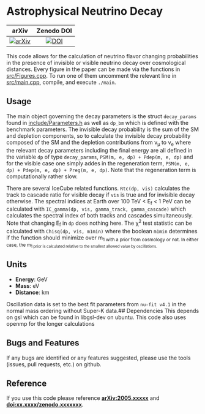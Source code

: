 # Astrophysical Neutrino Decay

| arXiv | Zenodo DOI |
|:-----:|:---:|
|[![arXiv](https://img.shields.io/badge/arXiv-2005.xxxxx-orange.svg)](https://arXiv.org/abs/2005.xxxxx)|[![DOI](https://zenodo.org/badge/DOI/xx.xxxx/zenodo.xxxxxxx.svg)](https://doi.org/xx.xxxx/zenodo.xxxxxxx)|

This code allows for the calculation of neutrino flavor changing probabilities in the presence of invisible or visible neutrino decay over cosmological distances. Every figure in the paper can be made via the functions in [src/Figures.cpp](src/Figures.cpp). To run one of them uncomment the relevant line in [src/main.cpp](src/main.cpp), compile, and execute `./main`.

## Usage
The main object governing the decay parameters is the struct `decay_params` found in [include/Parameters.h](include/Parameters.h) as well as `dp_bm` which is defined with the benchmark parameters. The invisible decay probability is the sum of the SM and depletion components, so to calculate the invisible decay probability composed of the SM and the depletion contributions from &nu;<sub>&mu;</sub> to &nu;<sub>e</sub> where the relevant decay parameters including the final energy are all defined in the variable `dp` of type `decay_params`, `PSM(m, e, dp) + Pdep(m, e, dp)` and for the visible case one simply addes in the regeneration term, `PSM(m, e, dp) + Pdep(m, e, dp) + Preg(m, e, dp)`. Note that the regeneration term is computationally rather slow.

There are several IceCube related functions. `Rtc(dp, vis)` calculates the track to cascade ratio for visible decay if `vis` is true and for invisible decay otherwise. The spectral indices at Earth over 100 TeV &lt; E<sub>f</sub> &lt; 1 PeV can be calculated with `IC_gamma(dp, vis, gamma_track, gamma_cascade)` which calculates the spectral index of both tracks and cascades simultaneously. Note that changing E<sub>f</sub> in `dp` does nothing here. The &chi;<sup>2</sup> test statistic can be calculated with `Chisq(dp, vis, m1min)` where the boolean `m1min` determines if the function should minimize over m<sub>1 with a prior from cosmology or not. In either case, the m<sub>1 prior is calculated relative to the smallest allowed value by oscillations.

## Units
- **Energy**: GeV
- **Mass**: eV
- **Distance**: km

Oscillation data is set to the best fit parameters from `nu-fit v4.1` in the normal mass ordering without Super-K data.## Dependencies
This depends on gsl which can be found in libgsl-dev on ubuntu. This code also uses openmp for the longer calculations

## Bugs and Features
If any bugs are identified or any features suggested, please use the tools (issues, pull requests, etc.) on github.

## Reference
If you use this code please reference **[arXiv:2005.xxxxx](https://arxiv.org/abs/2005.xxxxx)** and **[doi:xx.xxxx/zenodo.xxxxxxx](https://doi.org/xx.xxxx/zenodo.xxxxxxx)**.

